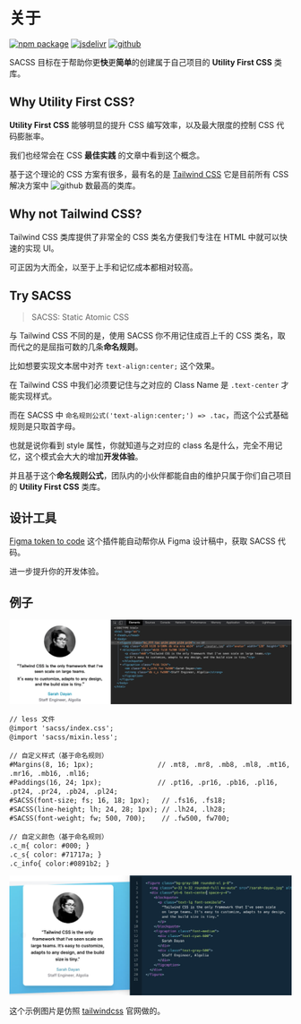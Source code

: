 # 关于

[![npm package][npm-badge]][npm-url] 
[![jsdelivr][jsdelivr-badge]][jsdelivr-url]
[![github][git-badge]][git-url] 

[npm-badge]: https://img.shields.io/npm/v/sacss.svg
[npm-url]: https://www.npmjs.org/package/sacss
[npm-downloads]: https://img.shields.io/npm/dw/sacss
[git-url]: https://github.com/ziven27/SACSS
[git-badge]: https://img.shields.io/github/stars/ziven27/SACSS.svg?style=social
[jsdelivr-badge]: https://data.jsdelivr.com/v1/package/npm/sacss/badge
[jsdelivr-url]: https://www.jsdelivr.com/package/npm/sacss

SACSS 目标在于帮助你更**快**更**简单**的创建属于自己项目的 **Utility First CSS** 类库。

## Why Utility First CSS? 

**Utility First CSS** 能够明显的提升 CSS 编写效率，以及最大限度的控制 CSS 代码膨胀率。

我们也经常会在 CSS **最佳实践** 的文章中看到这个概念。 

基于这个理论的 CSS 方案有很多，最有名的是 [Tailwind CSS](https://tailwindcss.com/) 它是目前所有 CSS 解决方案中 ![github](https://img.shields.io/github/stars/tailwindlabs/tailwindcss.svg?style=social) 数最高的类库。

## Why not Tailwind CSS? 

Tailwind CSS 类库提供了非常全的 CSS 类名方便我们专注在 HTML 中就可以快速的实现 UI。 

可正因为大而全，以至于上手和记忆成本都相对较高。

## Try SACSS

> SACSS: Static Atomic CSS

与 Tailwind CSS 不同的是，使用 SACSS 你不用记住成百上千的 CSS 类名，取而代之的是屈指可数的几条**命名规则**。

比如想要实现文本居中对齐 `text-align:center;` 这个效果。

在 Tailwind CSS 中我们必须要记住与之对应的 Class Name 是 `.text-center` 才能实现样式。

而在 SACSS 中 `命名规则公式('text-align:center;') => .tac`，而这个公式基础规则是只取首字母。

也就是说你看到 style 属性，你就知道与之对应的 class 名是什么，完全不用记忆，这个模式会大大的增加**开发体验**。

并且基于这个**命名规则公式**，团队内的小伙伴都能自由的维护只属于你们自己项目的 **Utility First CSS** 类库。

## 设计工具

[Figma token to code](https://www.figma.com/community/plugin/759651077059504375/Token--%3E-Code) 这个插件能自动帮你从 Figma 设计稿中，获取 SACSS 代码。

进一步提升你的开发体验。

## 例子

![img](/img/thumb.png)

```less
// less 文件
@import 'sacss/index.css';
@import 'sacss/mixin.less';

// 自定义样式（基于命名规则）
#Margins(8, 16; 1px);                // .mt8, .mr8, .mb8, .ml8, .mt16, .mr16, .mb16, .ml16;
#Paddings(16, 24; 1px);              // .pt16, .pr16, .pb16, .pl16, .pt24, .pr24, .pb24, .pl24;
#SACSS(font-size; fs; 16, 18; 1px);   // .fs16, .fs18;
#SACSS(line-height; lh; 24, 28; 1px); // .lh24, .lh28;
#SACSS(font-weight; fw; 500, 700);    // .fw500, fw700;

// 自定义颜色（基于命名规则）
.c_m{ color: #000; }
.c_s{ color: #71717a; }
.c_info{ color:#0891b2; }
```

![img](/img/tailwindcss.jpg)

这个示例图片是仿照 [tailwindcss](https://tailwindcss.com/) 官网做的。



